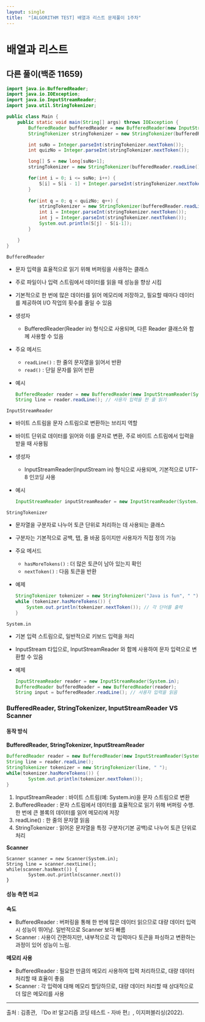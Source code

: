 ```yaml
---
layout: single
title:  "[ALGORITHM TEST] 배열과 리스트 문제풀이 1주차"
---
```


# 배열과 리스트 

## 다른 풀이(백준 11659)

```java
import java.io.BufferedReader;
import java.io.IOException;
import java.io.InputStreamReader;
import java.util.StringTokenizer;

public class Main {
    public static void main(String[] args) throws IOException {
        BufferedReader bufferedReader = new BufferedReader(new InputStreamReader(System.in));
        StringTokenizer stringTokenizer = new StringTokenizer(bufferedReader.readLine());

        int suNo = Integer.parseInt(stringTokenizer.nextToken());
        int quizNo = Integer.parseInt(stringTokenizer.nextToken());

        long[] S = new long[suNo+1];
        stringTokenizer = new StringTokenizer(bufferedReader.readLine());

        for(int i = 0; i <= suNo; i++) {
            S[i] = S[i - 1] + Integer.parseInt(stringTokenizer.nextToken());
        }
        
        for(int q = 0; q < quizNo; q++) {
            stringTokenizer = new StringTokenizer(bufferedReader.readLine());
            int i = Integer.parseInt(stringTokenizer.nextToken());
            int j = Integer.parseInt(stringTokenizer.nextToken());
            System.out.println(S[j] - S[i-1]);
        }

    }
}

```

`BufferedReader`

- 문자 입력을 효율적으로 읽기 위해 버퍼링을 사용하는 클래스

- 주로 파일이나 입력 스트림에서 데이터를 읽을 때 성능을 향상 시킴

- 기본적으로 한 번에 많은 데이터를 읽어 메모리에 저장하고, 필요할 때마다 데이터를 제공하여 I/O 작업의 횟수를 줄일 수 있음

- 생성자

  - BufferedReader(Reader in) 형식으로 사용되며, 다른 Reader 클래스와 함께 사용할 수 있음

- 주요 메서드

  - `readLine()` : 한 줄의 문자열을 읽어서 반환
  - `read()` : 단일 문자를 읽어 반환

- 예시

  ```java
  BufferedReader reader = new BufferedReader(new InputStreamReader(System.in));
  String line = reader.readLine(); // 사용자 입력을 한 줄 읽기
  
  ```

  

`InputStreamReader`

- 바이트 스트림을 문자 스트림으로 변환하는 브리지 역할

- 바이트 단위로 데이터를 읽어와 이를 문자로 변환, 주로 바이트 스트림에서 입력을 받을 때 사용됨

- 생성자

  - InputStreamReader(InputStream in) 형식으로 사용되며, 기본적으로 UTF-8 인코딩 사용

- 예시

  ```java
  InputStreamReader inputStreamReader = new InputStreamReader(System.in);
  ```

`StringTokenizer`

- 문자열을 구분자로 나누어 토큰 단위로 처리하는 데 사용되는 클래스

- 구분자는 기본적으로 공백, 탭, 줄 바꿈 등이지만 사용자가 직접 정의 가능

- 주요 메서드

  - `hasMoreTokens()` : 더 많은 토큰이 남아 있는지 확인
  - `nextToken()` : 다음 토큰을 반환

- 예제

  ```java
  StringTokenizer tokenizer = new StringTokenizer("Java is fun", " ");
  while (tokenizer.hasMoreTokens()) {
      System.out.println(tokenizer.nextToken()); // 각 단어를 출력
  }
  ```

`System.in`

- 기본 입력 스트림으로, 일반적으로 키보드 입력을 처리

- InputStream 타입으로, InputStreamReader 와 함께 사용하여 문자 입력으로 변환할 수 있음

- 예제

  ```java
  InputStreamReader reader = new InputStreamReader(System.in);
  BufferedReader bufferedReader = new BufferedReader(reader);
  String input = bufferedReader.readLine(); // 사용자 입력을 읽음
  ```

  

### BufferedReader, StringTokenizer, InputStreamReader VS Scanner

#### 동작 방식

**BufferedReader, StringTokenizer, InputStreamReader**

```java
BufferedReader reader = new BufferedReader(new InputStreamReader(System.in));
String line = reader.readLine();
StringTokenizer tokenizer = new StringTokenizer(line, " ");
while(tokenizer.hasMoreTokens()) {
		System.out.println(tokenizer.nextToken());
}
```

1. InputStreamReader : 바이트 스트림(예: System.in)을 문자 스트림으로 변환
2. BufferedReader : 문자 스트림에서 데이터를 효율적으로 읽기 위해 버퍼링 수행. 한 번에 큰 블록의 데이터를 읽어 메모리에 저장
3. readLine() : 한 줄의 문자열 읽음
4. StringTokenizer : 읽어온 문자열을 특정 구분자(기본 공백)로 나누어 토큰 단위로 처리

**Scanner**

```
Scanner scanner = new Scanner(System.in);
String line = scanner.nextLine();
while(scanner.hasNext()) {
		System.out.println(scanner.next())
}
```

#### 성능 측면 비교

**속도**

- BufferedReader : 버퍼링을 통해 한 번에 많은 데이터 읽으므로 대량 데이터 입력 시 성능이 뛰어남. 일반적으로 Scanner 보다 빠름
- Scanner : 사용이 간편하지만, 내부적으로 각 입력마다 토큰을 파싱하고 변환하는 과정이 있어 성능이 느림.

**메모리 사용**

- BufferedReader : 필요한 만큼의 메모리 사용하여 입력 처리하므로, 대량 데이터 처리할 때 효율이 좋음
- Scanner : 각 입력에 대해 메모리 할당하므로, 대량 데이터 처리할 때 상대적으로 더 많은 메모리를 사용

---

출처 : 김종관, 『Do it! 알고리즘 코딩 테스트 - 자바 편』, 이지퍼블리싱(2022).